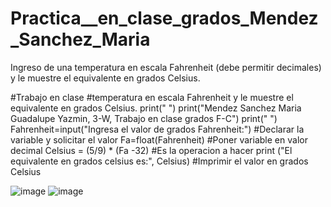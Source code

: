 # Practica__en_clase_grados_Mendez_Sanchez_Maria
Ingreso de una temperatura en escala Fahrenheit (debe permitir decimales) y le muestre el equivalente en grados Celsius.

#Trabajo en clase 
#temperatura en escala Fahrenheit y le muestre el equivalente en grados Celsius.
print(" ")
print("Mendez Sanchez Maria Guadalupe Yazmin, 3-W, Trabajo en clase grados F-C")
print(" ")
Fahrenheit=input("Ingresa el valor de grados Fahrenheit:") #Declarar la variable y solicitar el valor
Fa=float(Fahrenheit)                                       #Poner variable en valor decimal
Celsius = (5/9) * (Fa -32)                                 #Es la operacion a hacer
print ("El equivalente en grados celsius es:", Celsius)    #Imprimir el valor en grados Celsius

![image](https://github.com/user-attachments/assets/bd82dc53-a2b1-4b0d-89de-bb6f709e1a1b)
![image](https://github.com/user-attachments/assets/a22dc3d5-b323-48f9-8f97-b85cd9732ab0)
